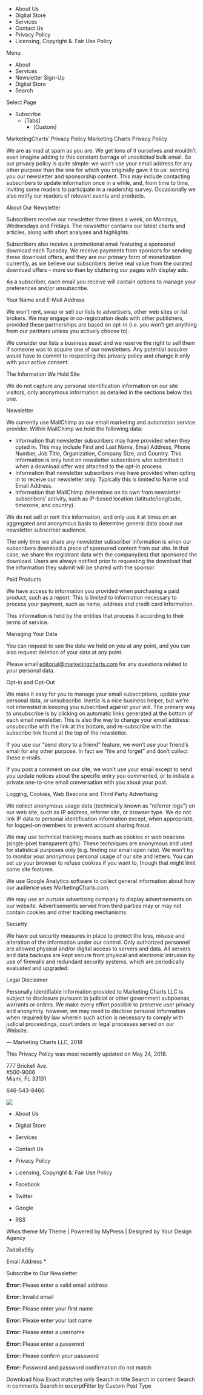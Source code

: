 *   About Us
*   Digital Store
*   Services
*   Contact Us
*   Privacy Policy
*   Licensing, Copyright &. Fair Use Policy

Menu

*   About
*   Services
*   Newsletter Sign-Up
*   Digital Store
*   Search

Select Page

*   Subscribe
    *   \[Tabs\]
        *   \[Custom\]

MarketingCharts’ Privacy Policy Marketing Charts Privacy Policy

We are as mad at spam as you are. We get tons of it ourselves and wouldn’t even imagine adding to this constant barrage of unsolicited bulk email. So our privacy policy is quite simple: we won’t use your email address for any other purpose than the one for which you originally gave it to us: sending you our newsletter and sponsorship content. This may include contacting subscribers to update information once in a while, and, from time to time, inviting some readers to participate in a readership survey. Occasionally we also notify our readers of relevant events and products.

About Our Newsletter

Subscribers receive our newsletter three times a week, on Mondays, Wednesdays and Fridays. The newsletter contains our latest charts and articles, along with short analyses and highlights.

Subscribers also receive a promotional email featuring a sponsored download each Tuesday. We receive payments from sponsors for sending these download offers, and they are our primary form of monetization currently, as we believe our subscribers derive real value from the curated download offers – more so than by cluttering our pages with display ads.

As a subscriber, each email you receive will contain options to manage your preferences and/or unsubscribe.

Your Name and E-Mail Address

We won’t rent, swap or sell our lists to advertisers, other web sites or list brokers. We may engage in co-registration deals with other publishers, provided these partnerships are based on opt-in (i.e. you won’t get anything from our partners unless you actively choose to).

We consider our lists a business asset and we reserve the right to sell them if someone was to acquire one of our newsletters. Any potential acquirer would have to commit to respecting this privacy policy and change it only with your active consent.

The Information We Hold Site

We do not capture any personal identification information on our site visitors, only anonymous information as detailed in the sections below this one.

Newsletter

We currently use MailChimp as our email marketing and automation service provider. Within MailChimp we hold the following data:

*   Information that newsletter subscribers may have provided when they opted in. This may include First and Last Name, Email Address, Phone Number, Job Title, Organization, Company Size, and Country. This information is only held on newsletter subscribers who submitted it when a download offer was attached to the opt-in process.
*   Information that newsletter subscribers may have provided when opting in to receive our newsletter only. Typically this is limited to Name and Email Address.
*   Information that MailChimp determines on its own from newsletter subscribers’ activity, such as IP-based location (latitude/longitude, timezone, and country).

We do not sell or rent this information, and only use it at times on an aggregated and anonymous basis to determine general data about our newsletter subscriber audience.

The only time we share any newsletter subscriber information is when our subscribers download a piece of sponsored content from our site. In that case, we share the registrant data with the company(ies) that sponsored the download. Users are always notified prior to requesting the download that the information they submit will be shared with the sponsor.

Paid Products

We have access to information you provided when purchasing a paid product, such as a report. This is limited to information necessary to process your payment, such as name, address and credit card information.

This information is held by the entities that process it according to their terms of service.

Managing Your Data

You can request to see the data we hold on you at any point, and you can also request deletion of your data at any point.

Please email editorial@marketingcharts.com for any questions related to your personal data.

Opt-in and Opt-Out

We make it easy for you to manage your email subscriptions, update your personal data, or unsubscribe. Inertia is a nice business helper, but we’re not interested in keeping you subscribed against your will. The primary way to unsubscribe is by clicking on automatic links generated at the bottom of each email newsletter. This is also the way to change your email address: unsubscribe with the link at the bottom, and re-subscribe with the subscribe link found at the top of the newsletter.

If you use our “send story to a friend” feature, we won’t use your friend’s email for any other purpose. In fact we “fire and forget” and don’t collect these e-mails.

If you post a comment on our site, we won’t use your email except to send you update notices about the specific entry you commented, or to initiate a private one-to-one email conversation with you about your post.

Logging, Cookies, Web Beacons and Third Party Advertising

We collect anonymous usage data (technically known as “referrer logs”) on our web site, such as IP address, referrer site, or browser type. We do not link IP data to personal identification information except, when appropriate, for logged-on members to prevent account sharing fraud.

We may use technical tracking means such as cookies or web beacons (single-pixel transparent gifs). These techniques are anonymous and used for statistical purposes only (e.g. finding our email open rate). We won’t try to monitor your anonymous personal usage of our site and letters. You can set up your browser to refuse cookies if you want to, though that might limit some site features.

We use Google Analytics software to collect general information about how our audience uses MarketingCharts.com.

We may use an outside advertising company to display advertisements on our website. Advertisements served from third parties may or may not contain cookies and other tracking mechanisms.

Security

We have put security measures in place to protect the loss, misuse and alteration of the information under our control. Only authorized personnel are allowed physical and/or digital access to servers and data. All servers and data backups are kept secure from physical and electronic intrusion by use of firewalls and redundant security systems, which are periodically evaluated and upgraded.

Legal Disclaimer

Personally Identifiable Information provided to Marketing Charts LLC is subject to disclosure pursuant to judicial or other government subpoenas, warrants or orders. We make every effort possible to preserve user privacy and anonymity. however, we may need to disclose personal information when required by law wherein such action is necessary to comply with judicial proceedings, court orders or legal processes served on our Website.

— Marketing Charts LLC, 2018

This Privacy Policy was most recently updated on May 24, 2018.

777 Brickell Ave.  
#500-9006  
Miami, FL 33131

646-543-8460

<img src="/wp-content/uploads/2017/07/MC\_LOGO.png"/>

*   About Us
*   Digital Store
*   Services
*   Contact Us
*   Privacy Policy
*   Licensing, Copyright &. Fair Use Policy

*   Facebook
*   Twitter
*   Google
*   RSS

Whos theme My Theme | Powered by MyPress | Designed by Your Design Agency

7ads6x98y

Email Address \*

Subscribe to Our Newsletter

**Error:** Please enter a valid email address

**Error:** Invalid email

**Error:** Please enter your first name

**Error:** Please enter your last name

**Error:** Please enter a username

**Error:** Please enter a password

**Error:** Please confirm your password

**Error:** Password and password confirmation do not match

Download Now Exact matches only Search in title Search in content Search in comments Search in excerptFilter by Custom Post Type